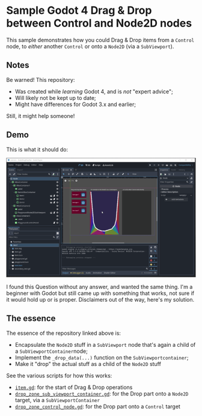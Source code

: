 # Sample Godot 4 Drag & Drop between Control and Node2D nodes

This sample demonstrates how you could Drag & Drop items from a `Control` node, to _either_ another `Control` or onto a `Node2D` (via a `SubViewport`).

## Notes

Be warned!
This repository:

- Was created while _learning_ Godot 4, and is _not_ "expert advice";
- Will likely not be kept up to date;
- Might have differences for Godot 3.x and earlier;

Still, it might help someone!

## Demo

This is what it should do:

![sample-godot-drag-and-drop-between-control-and-node2d.gif](sample-godot-drag-and-drop-between-control-and-node2d.gif)

I found this Question without any answer, and wanted the same thing. I'm a beginner with Godot but still came up with something that works, not sure if it would hold up or is proper. Disclaimers out of the way, here's my solution.

## The essence

The essence of the repository linked above is:

- Encapsulate the `Node2D` stuff in a `SubViewport` node that's again a child of a `SubViewportContainer`node;
- Implement the `_drop_data(...)` function on the `SubViewportcontainer`;
- Make it "drop" the actual stuff as a child of the `Node2D` stuff

See the various scripts for how this works:

- [`item.gd`](src/item.gd): for the start of Drag & Drop operations
- [`drop_zone_sub_viewport_container.gd`](src/drop_zone_sub_viewport_container.gd): for the Drop part onto a `Node2D` target, via a `SubViewportContainer`
- [`drop_zone_control_node.gd`](src/drop_zone_control_node.gd): for the Drop part onto a `Control` target
